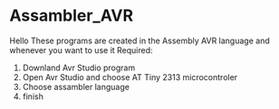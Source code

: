 # Assambler_AVR
Hello
These programs are created in the Assembly AVR language and whenever you want to use it
  Required:
  1. Downland Avr Studio program
  2. Open Avr Studio and choose AT Tiny 2313 microcontroler
  3. Choose assambler language
  4. finish 
